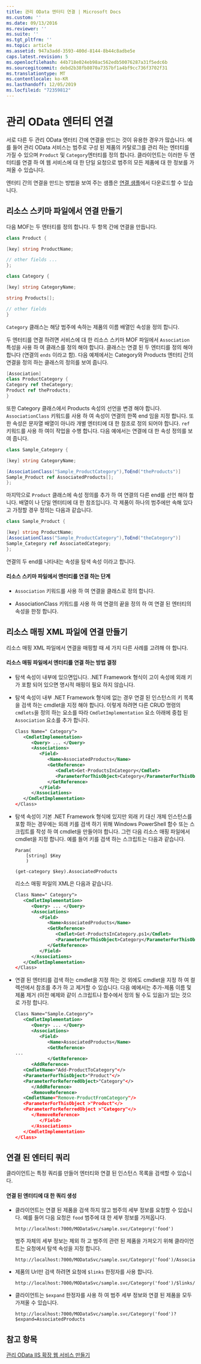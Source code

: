 ```yaml
---
title: 관리 OData 엔터티 연결 | Microsoft Docs
ms.custom: ''
ms.date: 09/13/2016
ms.reviewer: ''
ms.suite: ''
ms.tgt_pltfrm: ''
ms.topic: article
ms.assetid: 947a3add-3593-400d-8144-8b44c8adbe5e
caps.latest.revision: 5
ms.openlocfilehash: 44b718e024eb98ac562edb50076287a31f5edc6b
ms.sourcegitcommit: debd2b38fb8070a7357bf1a4bf9cc736f3702f31
ms.translationtype: MT
ms.contentlocale: ko-KR
ms.lasthandoff: 12/05/2019
ms.locfileid: "72359812"
---
```

# <a name="associating-management-odata-entities"></a>관리 OData 엔터티 연결

서로 다른 두 관리 OData 엔터티 간에 연결을 만드는 것이 유용한 경우가 많습니다. 예를 들어 관리 OData 서비스는 범주로 구성 된 제품의 카탈로그를 관리 하는 엔터티를 가질 수 있으며 `Product` 및 `Category`엔터티를 정의 합니다. 클라이언트는 이러한 두 엔터티를 연결 하 여 웹 서비스에 대 한 단일 요청으로 범주의 모든 제품에 대 한 정보를 가져올 수 있습니다.

엔터티 간의 연결을 만드는 방법을 보여 주는 샘플은 [연결 샘플](https://code.msdn.microsoft.com:443/windowsdesktop/Association-sample-0f0fa87e)에서 다운로드할 수 있습니다.

## <a name="creating-the-association-in-the-resource-schema-file"></a>리소스 스키마 파일에서 연결 만들기

다음 MOF는 두 엔터티를 정의 합니다. 두 항목 간에 연결을 만듭니다.

```csharp
class Product {

[key] string ProductName;

// other fields ...
};

class Category {

[key] string CategoryName;

string Products[];

// other fields
}
```

`Category` 클래스는 해당 범주에 속하는 제품의 이름 배열인 속성을 정의 합니다.

두 엔터티를 연결 하려면 서비스에 대 한 리소스 스키마 MOF 파일에서 `Association` 특성을 사용 하 여 클래스를 정의 해야 합니다. 클래스는 연결 된 두 엔터티를 정의 해야 합니다 (연결의 `ends` 이라고 함). 다음 예제에서는 Category와 Products 엔터티 간의 연결을 정의 하는 클래스의 정의를 보여 줍니다.

```csharp
[Association]
class ProductCategory {
Category ref theCategory;
Product ref theProducts;
}
```

또한 Category 클래스에서 Products 속성의 선언을 변경 해야 합니다. `AssociationClass` 키워드를 사용 하 여 속성이 연결의 한쪽 end 임을 지정 합니다. 또한 속성은 문자열 배열이 아니라 개별 엔터티에 대 한 참조로 정의 되어야 합니다. `ref` 키워드를 사용 하 여이 작업을 수행 합니다. 다음 예에서는 연결에 대 한 속성 정의를 보여 줍니다.

```csharp
class Sample_Category {

[key] string CategoryName;

[AssociationClass("Sample_ProductCategory"),ToEnd("theProducts")]
Sample_Product ref AssociatedProducts[];
};
```

마지막으로 `Product` 클래스에 속성 정의를 추가 하 여 연결의 다른 end를 선언 해야 합니다. 배열이 나 단일 엔터티에 대 한 참조입니다. 각 제품이 하나의 범주에만 속해 있다고 가정할 경우 정의는 다음과 같습니다.

```csharp
class Sample_Product {

[key] string ProductName;
[AssociationClass("Sample_ProductCategory"),ToEnd("theCategory")]
Sample_Category ref AssociatedCategory;
};
```

연결의 두 end를 나타내는 속성을 탐색 속성 이라고 합니다.

#### <a name="steps-for-associating-entities-in-the-resource-schema-file"></a>리소스 스키마 파일에서 엔터티를 연결 하는 단계

- `Association` 키워드를 사용 하 여 연결을 클래스로 정의 합니다.

- AssociationClass 키워드를 사용 하 여 연결의 끝을 정의 하 여 연결 된 엔터티의 속성을 한정 합니다.

## <a name="creating-the-association-in-the-resource-mapping-xml-file"></a>리소스 매핑 XML 파일에 연결 만들기

리소스 매핑 XML 파일에서 연결을 매핑할 때 세 가지 다른 사례를 고려해 야 합니다.

#### <a name="determining-how-to-associate-entities-in-the-resource-mapping-file"></a>리소스 매핑 파일에서 엔터티를 연결 하는 방법 결정

- 탐색 속성이 내부에 있으면입니다. .NET Framework 형식이 고이 속성에 외래 키가 포함 되어 있으면 명시적 매핑이 필요 하지 않습니다.

- 탐색 속성이 내부 .NET Framework 형식에 없는 경우 연결 된 인스턴스의 키 목록을 검색 하는 cmdlet을 지정 해야 합니다. 이렇게 하려면 다른 CRUD 명령의 `cmdlets`을 정의 하는 요소를 따라 `CmdletImplementation` 요소 아래에 중첩 된 `Association` 요소를 추가 합니다.

  ```xml
  Class Name=" Category">
     <CmdletImplementation>
        <Query> ... </Query>
        <Associations>
           <Field>
              <Name>AssociatedProducts</Name>
              <GetReference>
                 <Cmdlet>Get-ProductsInCategory</Cmdlet>
                 <ParameterForThisObject>Category</ParameterForThisObject>
              </GetReference>
           </Field>
        </Associations>
     </CmdletImplementation>
  </Class>
  ```

- 탐색 속성이 기본 .NET Framework 형식에 있지만 외래 키 대신 개체 인스턴스를 포함 하는 경우에는 외래 키를 검색 하기 위해 Windows PowerShell 함수 또는 스크립트를 작성 하 여 cmdlet을 만들어야 합니다. 그런 다음 리소스 매핑 파일에서 cmdlet을 지정 합니다. 예를 들어 키를 검색 하는 스크립트는 다음과 같습니다.

  ```
  Param(
      [string] $Key
      )

  (get-category $key).AssociatedProducts

  ```

  리소스 매핑 파일의 XML은 다음과 같습니다.

  ```xml
  Class Name=" Category">
     <CmdletImplementation>
        <Query> ... </Query>
        <Associations>
           <Field>
              <Name>AssociatedProducts</Name>
              <GetReference>
                 <Cmdlet>Get-ProductsInCategory.ps1</Cmdlet>
                 <ParameterForThisObject>Category</ParameterForThisObject>
              </GetReference>
           </Field>
        </Associations>
     </CmdletImplementation>
  </Class>
  ```

- 연결 된 엔터티를 검색 하는 cmdlet을 지정 하는 것 외에도 cmdlet을 지정 하 여 컬렉션에서 참조를 추가 하 고 제거할 수 있습니다. 다음 예에서는 추가-제품 이름 및 제품 제거 (이전 예제와 같이 스크립트나 함수에서 정의 될 수도 있음)가 있는 것으로 가정 합니다.

  ```xml
  Class Name="Sample.Category">
     <CmdletImplementation>
        <Query> ... </Query>
        <Associations>
           <Field>
              <Name>AssociatedProducts</Name>
              <GetReference>
  ...
              </GetReference>
        <AddReference>
     <CmdletName>"Add-ProductToCategory"</>
     <ParameterForThisObject>"Product"</>
     <ParameterForReferredObject>"Category"</>
        </AddReference>
        <RemoveReference>
     <CmdletName="Remove-ProductFromCategory"/>
     <ParameterForThisObject >"Product"</>
     <ParameterForReferredObject >"Category"</>
        </RemoveReference>
           </Field>
        </Associations>
     </CmdletImplementation>
  </Class>
  ```

## <a name="querying-associated-entities"></a>연결 된 엔터티 쿼리

클라이언트는 특정 쿼리를 만들어 엔터티와 연결 된 인스턴스 목록을 검색할 수 있습니다.

#### <a name="constructing-queries-for-associated-entities"></a>연결 된 엔터티에 대 한 쿼리 생성

- 클라이언트는 연결 된 제품을 검색 하지 않고 범주의 세부 정보를 요청할 수 있습니다. 예를 들어 다음 요청은 `food` 범주에 대 한 세부 정보를 가져옵니다.

  ```
  http://localhost:7000/MODataSvc/sample.svc/Category('food')
  ```

  범주 자체의 세부 정보는 제외 하 고 범주의 관련 된 제품을 가져오기 위해 클라이언트는 요청에서 탐색 속성을 지정 합니다.

  ```
  http://localhost:7000/MODataSvc/sample.svc/Category('food')/AssociatedProducts
  ```

- 제품의 Url만 검색 하려면 요청에 `$links` 한정자를 사용 합니다.

  ```
  http://localhost:7000/MODataSvc/sample.svc/Category('food')/$links/AssociatedProducts
  ```

- 클라이언트는 `$expand` 한정자를 사용 하 여 범주 세부 정보와 연결 된 제품을 모두 가져올 수 있습니다.

  ```
  http://localhost:7000/MODataSvc/sample.svc/Category('food')?$expand=AssociatedProducts
  ```

## <a name="see-also"></a>참고 항목

[관리 OData IIS 확장 웹 서비스 만들기](./creating-a-management-odata-web-service.md)